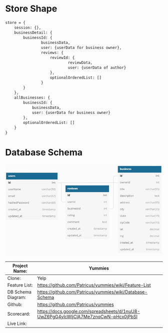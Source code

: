 # Store Shape

```
store = {
    session: {},
    businessDetail: {
        businessId: {
                businessData,
                user: {userData for business owner},
                reviews: {
                    reviewId: {
                            reviewData,
                            user: {userData of author}
                    },
                    optionalOrderedList: []
                }
        }
    },
    allBusinesses: {
        businessId: {
            businessData,
            user: {userData for business owner}
        },
        optionalOrderedList: []
    }
}
```

# Database Schema

![database](./db-schema.jpg)

| Project Name:      | Yummies                                                                             |
| ------------------ | ----------------------------------------------------------------------------------- |
| Clone:             | Yelp                                                                                |
| Feature List:      | https://github.com/Patricus/yummies/wiki/Feature-List                               |
| DB Schema Diagram: | https://github.com/Patricus/yummies/wiki/Database-Schema                            |
| Github:            | https://github.com/Patricus/yummies                                                 |
| Scorecard:         | https://docs.google.com/spreadsheets/d/1nuU8-UwZ6PgG4ylcWljClA7Me7znqCwN-pHcx0jPbSI |
| Live Link:         |                                                                                     |

